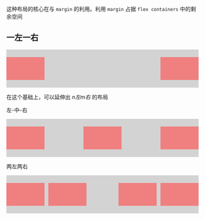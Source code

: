 这种布局的核心在与 `margin` 的利用。利用 `margin` 占据 `flex containers` 中的剩余空间
## 一左一右
<div style='display:flex; width: 100%; height: 100px; background: lightgray; align-items: center'>
	<div style='width: 100px; height: 60px; background: lightcoral;'></div>
	<div style='width: 100px; height: 60px; background: lightcoral; margin-left: auto'></div>
</div>

在这个基础上，可以延伸出 *n左m右* 的布局

左-中-右
<div style='display:flex; width: 100%; height: 100px; background: lightgray; align-items: center; gap: 10px'>
	<div style='width: 100px; height: 60px; background: lightcoral;'></div>
	<div style='width: 100px; height: 60px; background: lightcoral; margin: 0 auto'></div>
	<div style='width: 100px; height: 60px; background: lightcoral;'></div>
</div>

两左两右

<div style='display:flex; width: 100%; height: 100px; background: lightgray; align-items: center; gap: 10px'>
	<div style='width: 100px; height: 60px; background: lightcoral;'></div>
	<div style='width: 100px; height: 60px; background: lightcoral;'></div>
	<div style='width: 100px; height: 60px; background: lightcoral; margin-left: auto'></div>
	<div style='width: 100px; height: 60px; background: lightcoral;'></div>
</div>

